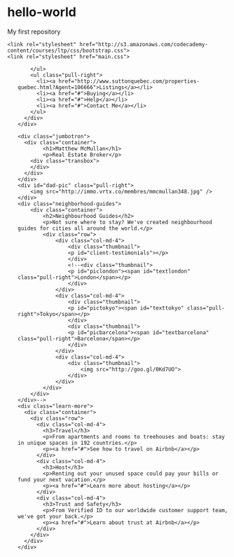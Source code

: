 # hello-world
My first repository
<html>

  <head>
    <link href="http://s3.amazonaws.com/codecademy-content/courses/ltp/css/shift.css" rel="stylesheet">
    
    <link rel="stylesheet" href="http://s3.amazonaws.com/codecademy-content/courses/ltp/css/bootstrap.css">
    <link rel="stylesheet" href="main.css">
    
  </head>

  <body>
    <div class="nav">
      <div class="container">
        <ul class="pull-left">

        </ul>
        <ul class="pull-right">
          <li><a href="http://www.suttonquebec.com/properties-quebec.html?Agent=106666">Listings</a></li>
          <li><a href="#">Buying</a></li>
          <li><a href="#">Help</a></li>
          <li><a href="#">Contact Me</a></li>
        </ul>
      </div>
    </div>

    <div class="jumbotron">
      <div class="container">
            <h1>Matthew McMullan</h1>
            <p>Real Estate Broker</p>
        <div class="transbox">
        </div>
      </div>
    </div> 
    <div id="dad-pic" class="pull-right">
        <img src="http://immo.vrtx.co/membres/mmcmullan348.jpg" />
    </div>
    <div class="neighborhood-guides">
        <div class="container">
            <h2>Neighbourhood Guides</h2>
            <p>Not sure where to stay? We've created neighbourhood guides for cities all around the world.</p>
            <div class="row">
                <div class="col-md-4">
                    <div class="thumbnail">
                    <p id="client-testimonials"></p>
                    </div>
                    <!--<div class="thumbnail">
                    <p id="piclondon"><span id="textlondon" class="pull-right">London</span></p>
                    </div>
                </div>
                <div class="col-md-4">
                    <div class="thumbnail">
                    <p id="pictokyo"><span id="texttokyo" class="pull-right">Tokyo</span></p>
                    </div>
                    <div class="thumbnail">
                    <p id="picbarcelona"><span id="textbarcelona" class="pull-right">Barcelona</span></p>
                    </div>
                </div>
                <div class="col-md-4">
                    <div class="thumbnail">
                        <img src="http://goo.gl/0Kd7UO">
                    </div>
                </div>
            </div>
        </div>
    </div>-->
    <div class="learn-more">
	  <div class="container">
		<div class="row">
	      <div class="col-md-4">
			<h3>Travel</h3>
			<p>From apartments and rooms to treehouses and boats: stay in unique spaces in 192 countries.</p>
			<p><a href="#">See how to travel on Airbnb</a></p>
	      </div>
		  <div class="col-md-4">
			<h3>Host</h3>
			<p>Renting out your unused space could pay your bills or fund your next vacation.</p>
			<p><a href="#">Learn more about hosting</a></p>
		  </div>
		  <div class="col-md-4">
			<h3>Trust and Safety</h3>
			<p>From Verified ID to our worldwide customer support team, we've got your back.</p>
			<p><a href="#">Learn about trust at Airbnb</a></p>
		  </div>
	    </div>
	  </div>
	</div>
  </body>
</html>

